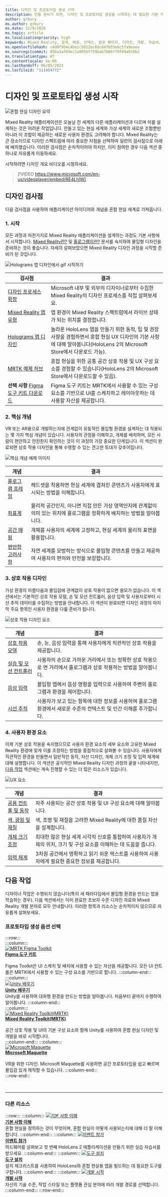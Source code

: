 ```yaml
---
title: 디자인 및 프로토타입 생성 시작
description: 만들 준비가 되면, 디자인 및 프로토타입 생성을 시작하는 데 필요한 기본 개념을 알아봅니다.
author: grbury
ms.author: grbury
ms.date: 12/9/2020
ms.topic: article
ms.localizationpriority: high
keywords: Mixed Reality, 검색, 배포, 인덱스, 방문 페이지, 디자인, 개발, 자습서, 샘플 앱, 기본 사항, 사례 연구, 리소스, HoloLens 방법, 오픈 소스 프로젝트, 핵심 개념, 상호 작용, 혼합 현실 헤드셋, windows mixed reality 헤드셋, 가상 현실 헤드셋, HoloLens, MRTK, Mixed Reality Toolkit
ms.openlocfilehash: c4d9f9b4c4be1c5012ac8dc84fb55e6c5fa9eaee
ms.sourcegitcommit: 85ba3af69ec2a9056f759bab7b66f79f09a016b2
ms.translationtype: HT
ms.contentlocale: ko-KR
ms.lasthandoff: 06/05/2021
ms.locfileid: "111454772"
---
```

# <a name="start-designing-and-prototyping"></a>디자인 및 프로토타입 생성 시작

![혼합 현실 디자인 요약](images/design-hero-image.png)

Mixed Reality 애플리케이션은 오늘날 전 세계의 다른 애플리케이션과 다르며 이를 설계하는 것은 어려운 작업입니다. 만들고 있는 현실 세계와 가상 세계의 새로운 조합뿐만 아니라 이 조합이 제공하는 새로운 사용자 환경도 고려해야 합니다. Mixed Reality는 큰 장소이므로 디자인 스펙트럼에 따라 중요한 지점을 선택하여 일련의 검사점으로 아래에 배치했습니다. 이러한 검사점은 순차적이어야 하지만, 이미 참여한 경우 다음 섹션 중 하나로 자유롭게 이동하세요. 

시작하려면 디자인 개요 비디오를 시청하세요.

>[!VIDEO https://www.microsoft.com/en-us/videoplayer/embed/RE4LhlW]

## <a name="design-checkpoints"></a>디자인 검사점

다음 검사점을 사용하여 애플리케이션 아이디어와 개념을 혼합 현실 세계로 가져옵니다.

### <a name="1-getting-started"></a>1. 시작

모든 과정과 마찬가지로 Mixed Reality 애플리케이션을 설계하는 과정도 기본 사항에서 시작합니다. [Mixed Reality란?](../discover/mixed-reality.md) 및 [홀로그램이란?](../discover/hologram.md) 문서를 숙지하여 몰입형 디자인을 준비하는 것이 좋습니다. 자세히 살펴보았으면 Mixed Reality 디자인 과정을 시작할 준비가 된 것입니다.

![Holograms 앱 디자인에서 gif 시작하기](images/HandTracking2.gif)

|  검사점  |  결과  |
| --- | --- |
| [디자인 프로세스 확장](../discover/case-study-expanding-the-design-process-for-mixed-reality.md) | Microsoft 내부 및 외부의 디자이너로부터 수집한 Mixed Reality의 디자인 프로세스를 직접 살펴보세요. |
| [Mixed Reality 앱 유형](types-of-mixed-reality-apps.md) | 앱 환경이 Mixed Reality 스펙트럼에서 라이브 상태가 되는 위치를 결정합니다. |
| [Holograms 앱 디자인](https://www.microsoft.com/p/designing-holograms/9nxwnjklrzwd) | 놀라운 HoloLens 앱을 만들기 위한 동작, 팁 및 권장 사항을 경험하면서 혼합 현실 UX 디자인의 기본 사항에 대해 알아봅니다(HoloLens 2의 Microsoft Store에서 다운로드 가능). |
| [MRTK 예제 허브](https://www.microsoft.com/en-us/p/mrtk-examples-hub/9mv8c39l2sj4) | 혼합 현실을 위한 공통 공간 상호 작용 및 UX 구성 요소를 경험할 수 있습니다(HoloLens 2의 Microsoft Store에서 다운로드할 수 있음). |
| **선택 사항** [Figma 도구 키트 다운로드](figma-toolkit.md) | Figma 도구 키트는 MRTK에서 사용할 수 있는 구성 요소를 기반으로 UI를 스케치하고 레이아웃하는 데 사용할 자산을 제공합니다. |

### <a name="2-core-concepts"></a>2. 핵심 개념

VR 또는 AR용으로 개발하는지에 관계없이 유동적인 몰입형 환경을 설계하는 데 적용되는 몇 가지 핵심 개념이 있습니다. 사용자의 관점을 이해하고, 개체를 배치하며, 모든 사람이 편안하고 안전한지 확인하는 것이 이 과정의 가장 중요한 단계입니다. 이 섹션이 완료되면 상호 작용 디자인을 통해 수행할 수 있는 견고한 토대가 갖추어집니다.

![핵심 개념 예제 이미지](images/fragments-750px.jpg)

|  개념  |  결과  |
| --- | --- |
| [홀로그램 프레임](holographic-frame.md) | 헤드셋을 착용하면 현실 세계에 겹쳐진 콘텐츠가 사용자에게 표시되는 방법을 이해합니다. |
| [좌표계](coordinate-systems.md) | 물리적 공간인지, 아니면 직접 만든 가상 영역인지에 관계없이 의미 있는 위치에 홀로그램을 정확하게 배치하는 방법을 알아봅니다. |
| [공간 매핑](spatial-mapping.md) | 개체를 사용자의 세계에 고정하고, 현실 세계의 물리적 표면을 활용합니다. |
| [편안함 고려사항](comfort.md) | 자연 세계를 모방하는 방식으로 몰입형 콘텐츠를 만들고 제공하여 사용자의 편의와 안전을 보장합니다. |

### <a name="3-interaction-design"></a>3. 상호 작용 디자인

가상 환경의 아름다움과 몰입감에 관계없이 상호 작용이 없으면 쓸모가 없습니다. 이 섹션에서는 기본적인 상호 작용 모델, 손 및 모션 컨트롤러, 음성 입력 및 사용자로부터 시선 추적 데이터를 수집하는 방법을 안내합니다. 이 섹션이 완료되면 디자인 과정의 마지막 주요 항목인 사용자 환경을 다룰 준비가 됩니다.

![상호 작용 디자인 요소](images/UX_Hero_Manipulation.jpg)

|  개념  |  결과  |
| --- | --- |
| [상호 작용 모델](interaction-fundamentals.md) | 손, 눈, 음성 입력을 통해 사용자에게 직관적인 상호 작용을 제공합니다. |
| [실습 및 모션 컨트롤러](hands-and-tools.md) | 사용자의 손으로 가까운 거리에서 또는 정확한 상호 작용으로 먼 거리에서 홀로그램과 상호 작용하는 방법을 알아봅니다. |
| [음성 입력 ](voice-input.md) | 몰입형 앱에서 음성 명령을 입력으로 사용하여 주변의 홀로그램과 환경을 제어합니다.  |
| [시선 추적](eye-tracking.md) | 사용자가 보고 있는 항목에 대한 정보를 사용하여 홀로그램 환경에서 새로운 수준의 컨텍스트 및 인간 이해를 추가합니다. |

### <a name="4-user-experience-elements"></a>4. 사용자 환경 요소

이제 기본 상호 작용을 숙지했으므로 사용자 환경 요소의 세부 요소와 고유한 Mixed Reality 환경에 맞게 이를 조정하는 방법을 중점적으로 살펴볼 수 있습니다. 사용자에게 직관적인 환경을 만들면서 일반적인 동작, 자산 디자인, 개체 크기 조정 및 입력 체계에 대해 설명합니다. 이 섹션은 공식적인 Mixed Reality 디자인 과정의 끝을 나타내지만, [다음 작업](#whats-next) 섹션에는 계속 진행할 수 있는 더 많은 리소스가 있습니다.

![UX 요소](images/UX_Hero_BoundingBox.jpg)

|  개념  |  결과  |
| --- | --- |
| [공용 컨트롤 및 동작](app-patterns-landingpage.md) | 자주 사용되는 공간 상호 작용 및 UI 구성 요소에 대해 알아봅니다. |
| [색, 광원 및 재질](color-light-and-materials.md) | 색, 조명 및 재질을 고려한 Mixed Reality에 대한 품질 자산을 설계합니다. |
| [개체 크기 조정](scale.md) | 최대한 많은 현실 세계 시각적 신호를 통합하여 사용자가 개체의 위치, 크기 및 구성 요소를 이해하는 데 도움을 줍니다. |
| [입력 체계](typography.md) | 3차원 공간에서 명확하고 읽기 쉬운 텍스트를 사용하여 사용자에게 필요한 중요한 정보를 제공합니다. |

## <a name="whats-next"></a>다음 작업

디자이너 작업은 수행되지 않습니다(특히 새 패러다임에서 몰입형 환경을 만드는 법을 학습하는 경우). 다음 섹션에서는 이미 완료한 초보자 수준 디자인 자료와 Mixed Reality 개발 분야로 모두 안내합니다. 이러한 항목과 리소스는 순차적이지 않으므로 자유롭게 살펴보세요.

### <a name="choose-a-prototyping-option"></a>프로토타입 생성 옵션 선택  

:::row:::   
    :::column:::    
        [![MRTK Figma Toolkit](images/74-13.png)](https://github.com/Microsoft/MRDL_Unity_PeriodicTable)<br>
        **[Figma 도구 키트](figma-toolkit.md)**<br>   
        Figma Toolkit은 UI 스케치 및 배치에 사용할 수 있는 자산을 제공합니다. 모든 UI 컨트롤은 MRTK에서 사용할 수 있는 구성 요소를 기반으로 합니다.
    :::column-end:::        
    :::column:::    
       [![Unity 배우기](../images/Final_unity_logo.png)](https://learn.unity.com/)<br>
        **[Unity 배우기](https://learn.unity.com/)**<br>
        Unity를 사용하여 대화형 환경을 만드는 방법을 알아봅니다. 처음부터 끝까지 수행하여 알아봅니다.
    :::column-end:::    
    :::column:::    
        [![Mixed Reality Toolkit(MRTK)](images/74-12.png)](https://github.com/Microsoft/MixedRealityToolkit-Unity)<br>
        **[Mixed Reality Toolkit(MRTK)](/windows/mixed-reality/mrtk-unity/)**<br>  
        공간 상호 작용 및 UI의 기본 구성 요소와 함께 Unity를 사용하여 혼합 현실 디자인 및 개발을 바로 시작합니다.   
    :::column-end:::
    :::column:::    
        [![Microsoft Maquette](images/74-14.png)](https://www.maquette.ms/)<br>
        **[Microsoft Maquette](https://www.maquette.ms/)**<br>  
        VR을 위한 디자인. Microsoft Maquette를 사용하면 공간 프로토타입을 쉽고 빠르며 몰입감 있게 제작할 수 있습니다. 
    :::column-end:::    
:::row-end:::

<br>

---

### <a name="other-resources"></a>다른 리소스

:::row:::
    :::column:::
       [![기본 사항 이해](images/74-15.png)](../discover/get-started-with-mr.md#understand-the-basics)<br>
        **[기본 사항 이해](../discover/get-started-with-mr.md#understand-the-basics)**<br>
        혼합 현실을 정의하는 것이 무엇이며, 혼합 현실이 어떻게 사용되는지에 대해 더 잘 이해합니다.
    :::column-end:::
    :::column:::
        [![이벤트 참가](images/74-16.png)](../whats-new/sf-academy-events.md)<br>
         **[이벤트 참가](../whats-new/sf-academy-events.md)**<br>
        하드웨어를 살펴보고 첫 번째 HoloLens 2 애플리케이션을 만들기 위한 실습 자습서를 받으세요.
    :::column-end:::
    :::column:::
        [![도구 설치](images/74-17.png)](../develop/install-the-tools.md)<br>
         **[도구 설치](../develop/install-the-tools.md)**<br>
        설치 체크리스트를 사용하여 HoloLens와 혼합 현실용 앱을 빌드하는 데 필요한 도구를 구합니다.
    :::column-end:::
    :::column:::
        [![개발 시작](images/74-18.png)](../develop/development.md)<br>
        **[개발 시작](../develop/development.md)**<br>
        자신의 기술 수준, 작업 스타일 또는 플랫폼 관심 분야에 따라 개발 경로를 선택합니다.
    :::column-end:::
:::row-end:::

<br>

<br>
